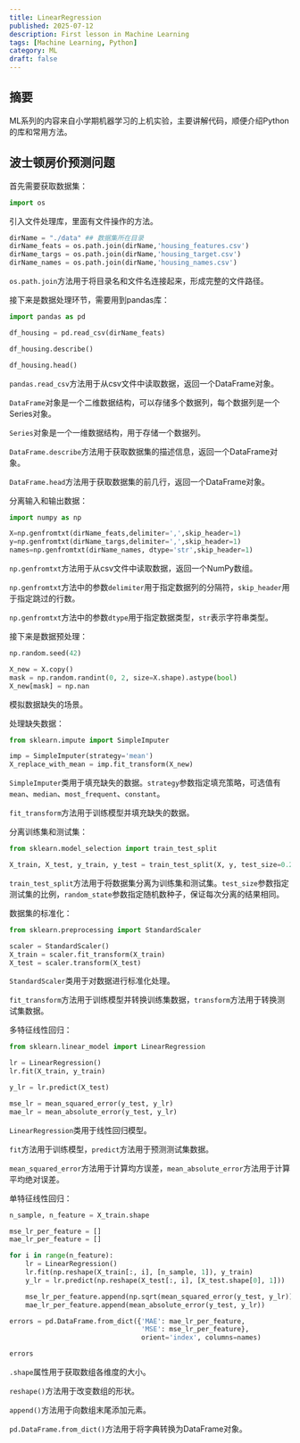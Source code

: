 ```yaml
---
title: LinearRegression
published: 2025-07-12
description: First lesson in Machine Learning
tags: [Machine Learning, Python]
category: ML
draft: false
---
```

## 摘要
ML系列的内容来自小学期机器学习的上机实验，主要讲解代码，顺便介绍Python的库和常用方法。

## 波士顿房价预测问题
首先需要获取数据集：
```python
import os
```
引入文件处理库，里面有文件操作的方法。
```python
dirName = "./data" ## 数据集所在目录
dirName_feats = os.path.join(dirName,'housing_features.csv')
dirName_targs = os.path.join(dirName,'housing_target.csv')
dirName_names = os.path.join(dirName,'housing_names.csv')
```
`os.path.join`方法用于将目录名和文件名连接起来，形成完整的文件路径。

接下来是数据处理环节，需要用到pandas库：
```python
import pandas as pd

df_housing = pd.read_csv(dirName_feats)

df_housing.describe()

df_housing.head()
```
`pandas.read_csv`方法用于从csv文件中读取数据，返回一个DataFrame对象。

`DataFrame`对象是一个二维数据结构，可以存储多个数据列，每个数据列是一个Series对象。

`Series`对象是一个一维数据结构，用于存储一个数据列。

`DataFrame.describe`方法用于获取数据集的描述信息，返回一个DataFrame对象。

`DataFrame.head`方法用于获取数据集的前几行，返回一个DataFrame对象。

分离输入和输出数据：
```python
import numpy as np

X=np.genfromtxt(dirName_feats,delimiter=',',skip_header=1)
y=np.genfromtxt(dirName_targs,delimiter=',',skip_header=1)
names=np.genfromtxt(dirName_names, dtype='str',skip_header=1)
```
`np.genfromtxt`方法用于从csv文件中读取数据，返回一个NumPy数组。

`np.genfromtxt`方法中的参数`delimiter`用于指定数据列的分隔符，`skip_header`用于指定跳过的行数。

`np.genfromtxt`方法中的参数`dtype`用于指定数据类型，`str`表示字符串类型。

接下来是数据预处理：
```python
np.random.seed(42)

X_new = X.copy()
mask = np.random.randint(0, 2, size=X.shape).astype(bool)
X_new[mask] = np.nan
```
模拟数据缺失的场景。

处理缺失数据：
```python
from sklearn.impute import SimpleImputer

imp = SimpleImputer(strategy='mean')
X_replace_with_mean = imp.fit_transform(X_new)
```
`SimpleImputer`类用于填充缺失的数据。`strategy`参数指定填充策略，可选值有`mean`、`median`、`most_frequent`、`constant`。

`fit_transform`方法用于训练模型并填充缺失的数据。

分离训练集和测试集：
```python
from sklearn.model_selection import train_test_split

X_train, X_test, y_train, y_test = train_test_split(X, y, test_size=0.2, random_state=42)
```
`train_test_split`方法用于将数据集分离为训练集和测试集。`test_size`参数指定测试集的比例，`random_state`参数指定随机数种子，保证每次分离的结果相同。

数据集的标准化：
```python
from sklearn.preprocessing import StandardScaler

scaler = StandardScaler()
X_train = scaler.fit_transform(X_train)
X_test = scaler.transform(X_test)
```
`StandardScaler`类用于对数据进行标准化处理。

`fit_transform`方法用于训练模型并转换训练集数据，`transform`方法用于转换测试集数据。

多特征线性回归：
```python
from sklearn.linear_model import LinearRegression

lr = LinearRegression()
lr.fit(X_train, y_train)

y_lr = lr.predict(X_test)

mse_lr = mean_squared_error(y_test, y_lr)
mae_lr = mean_absolute_error(y_test, y_lr)
```
`LinearRegression`类用于线性回归模型。

`fit`方法用于训练模型，`predict`方法用于预测测试集数据。

`mean_squared_error`方法用于计算均方误差，`mean_absolute_error`方法用于计算平均绝对误差。

单特征线性回归：
```python
n_sample, n_feature = X_train.shape

mse_lr_per_feature = []
mae_lr_per_feature = []

for i in range(n_feature):
    lr = LinearRegression()
    lr.fit(np.reshape(X_train[:, i], [n_sample, 1]), y_train)
    y_lr = lr.predict(np.reshape(X_test[:, i], [X_test.shape[0], 1]))

    mse_lr_per_feature.append(np.sqrt(mean_squared_error(y_test, y_lr)))
    mae_lr_per_feature.append(mean_absolute_error(y_test, y_lr))

errors = pd.DataFrame.from_dict({'MAE': mae_lr_per_feature,
                                 'MSE': mse_lr_per_feature},
                                 orient='index', columns=names)

errors
```
`.shape`属性用于获取数组各维度的大小。

`reshape()`方法用于改变数组的形状。

`append()`方法用于向数组末尾添加元素。

`pd.DataFrame.from_dict()`方法用于将字典转换为DataFrame对象。